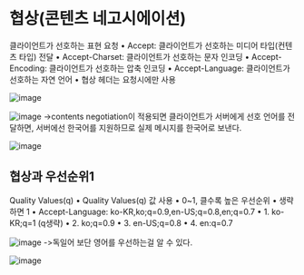 # 협상(콘텐츠 네고시에이션)
클라이언트가 선호하는 표현 요청
• Accept: 클라이언트가 선호하는 미디어 타입(컨텐츠 타입) 전달
• Accept-Charset: 클라이언트가 선호하는 문자 인코딩
• Accept-Encoding: 클라이언트가 선호하는 압축 인코딩
• Accept-Language: 클라이언트가 선호하는 자연 언어
• 협상 헤더는 요청시에만 사용

![image](https://user-images.githubusercontent.com/60098769/119265304-2c69b580-bc21-11eb-894a-97e78a275ea2.png)

![image](https://user-images.githubusercontent.com/60098769/119265319-37244a80-bc21-11eb-88f8-d21acbdd4e2e.png)
->contents negotiation이 적용되면 클라이언트가 서버에게 선호 언어를 전달하면, 서버에선 한국어를 지원하므로 실제 메시지를 한국어로 보낸다.

![image](https://user-images.githubusercontent.com/60098769/119265474-dea17d00-bc21-11eb-8b20-b0eb75c16f2c.png)

## 협상과 우선순위1
Quality Values(q)
• Quality Values(q) 값 사용
• 0~1, 클수록 높은 우선순위
• 생략하면 1
• Accept-Language: ko-KR,ko;q=0.9,en-US;q=0.8,en;q=0.7
• 1. ko-KR;q=1 (q생략)
• 2. ko;q=0.9
• 3. en-US;q=0.8
• 4. en:q=0.7

![image](https://user-images.githubusercontent.com/60098769/119265604-3e982380-bc22-11eb-9e54-f47ac9176379.png)
->독일어 보단 영어를 우선하는걸 알 수 있다.

![image](https://user-images.githubusercontent.com/60098769/119265732-ae0e1300-bc22-11eb-9e11-3475f6772161.png)

